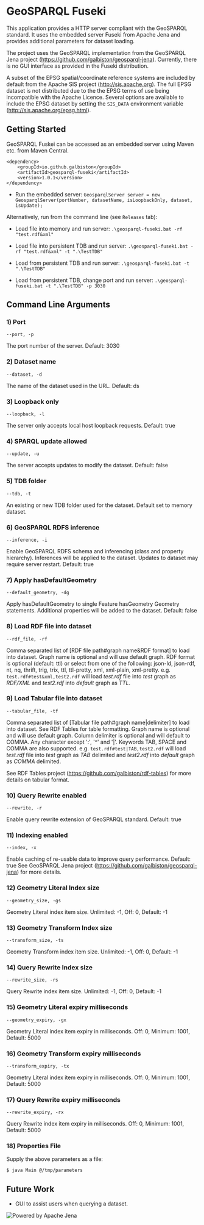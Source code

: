 # GeoSPARQL Fuseki

This application provides a HTTP server compliant with the GeoSPARQL standard.
It uses the embedded server Fuseki from Apache Jena and provides additional parameters for dataset loading.

The project uses the GeoSPARQL implementation from the GeoSPARQL Jena project (https://github.com/galbiston/geosparql-jena).
Currently, there is no GUI interface as provided in the Fuseki distribution.

A subset of the EPSG spatial/coordinate reference systems are included by default from the Apache SIS project (http://sis.apache.org).
The full EPSG dataset is not distributed due to the the EPSG terms of use being incompatible with the Apache Licence.
Several options are available to include the EPSG dataset by setting the `SIS_DATA` environment variable (http://sis.apache.org/epsg.html).

## Getting Started

GeoSPARQL Fuskei can be accessed as an embedded server using Maven etc. from Maven Central.

```
<dependency>
    <groupId>io.github.galbiston</groupId>
    <artifactId>geosparql-fuseki</artifactId>
    <version>1.0.1</version>
</dependency>
```

* Run the embedded server: `GeosparqlServer server = new GeosparqlServer(portNumber, datasetName, isLoopbackOnly, dataset, isUpdate);`

Alternatively, run from the command line (see `Releases` tab):

* Load file into memory and run server: `.\geosparql-fuseki.bat -rf "test.rdf&xml"`

* Load file into persistent TDB and run server: `.\geosparql-fuseki.bat -rf "test.rdf&xml" -t ".\TestTDB"`

* Load from persistent TDB and run server: `.\geosparql-fuseki.bat -t ".\TestTDB"`

* Load from persistent TDB, change port and run server: `.\geosparql-fuseki.bat -t ".\TestTDB" -p 3030`

## Command Line Arguments

### 1) Port
```
--port, -p
```

The port number of the server. Default: 3030

### 2) Dataset name
```
--dataset, -d
```

The name of the dataset used in the URL. Default: ds

### 3) Loopback only
```
--loopback, -l
```

The server only accepts local host loopback requests. Default: true

### 4) SPARQL update allowed
```
--update, -u
```

The server accepts updates to modify the dataset. Default: false

### 5) TDB folder
```
--tdb, -t
```

An existing or new TDB folder used for the dataset. Default set to memory dataset.

### 6) GeoSPARQL RDFS inference
```
--inference, -i
```

Enable GeoSPARQL RDFS schema and inferencing (class and property hierarchy). Inferences will be applied to the dataset. Updates to dataset may require server restart. Default: true

### 7) Apply hasDefaultGeometry
```
--default_geometry, -dg
```

Apply hasDefaultGeometry to single Feature hasGeometry Geometry statements. Additional properties will be added to the dataset. Default: false

### 8) Load RDF file into dataset
```
--rdf_file, -rf
```

Comma separated list of [RDF file path#graph name&RDF format] to load into dataset. Graph name is optional and will use default graph. RDF format is optional (default: ttl) or select from one of the following: json-ld, json-rdf, nt, nq, thrift, trig, trix, ttl, ttl-pretty, xml, xml-plain, xml-pretty.
e.g. `test.rdf#test&xml,test2.rdf` will load _test.rdf_ file into _test_ graph as _RDF/XML_ and _test2.rdf_ into _default_ graph as _TTL_.

### 9) Load Tabular file into dataset
```
--tabular_file, -tf
```

Comma separated list of [Tabular file path#graph name|delimiter] to load into dataset. See RDF Tables for table formatting. Graph name is optional and will use default graph. Column delimiter is optional and will default to COMMA. Any character except ':', '^' and '|'. Keywords TAB, SPACE and COMMA are also supported.
e.g. `test.rdf#test|TAB,test2.rdf` will load _test.rdf_ file into _test_ graph as _TAB_ delimited and _test2.rdf_ into _default_ graph as _COMMA_ delimited.

See RDF Tables project (https://github.com/galbiston/rdf-tables) for more details on tabular format.

### 10) Query Rewrite enabled
```
--rewrite, -r
```

Enable query rewrite extension of GeoSPARQL standard. Default: true

### 11) Indexing enabled
```
--index, -x
```

Enable caching of re-usable data to improve query performance. Default: true
See GeoSPARQL Jena project (https://github.com/galbiston/geosparql-jena) for more details.

### 12) Geometry Literal Index size
```
--geometry_size, -gs
```

Geometry Literal index item size. Unlimited: -1, Off: 0, Default: -1

### 13) Geometry Transform Index size
```
--transform_size, -ts
```

Geometry Transform index item size. Unlimited: -1, Off: 0, Default: -1

### 14) Query Rewrite Index size
```
--rewrite_size, -rs
```

Query Rewrite index item size. Unlimited: -1, Off: 0, Default: -1

### 15) Geometry Literal expiry milliseconds
```
--geometry_expiry, -gx
```

Geometry Literal index item expiry in milliseconds. Off: 0, Minimum: 1001, Default: 5000

### 16) Geometry Transform expiry milliseconds
```
--transform_expiry, -tx
```

Geometry Literal index item expiry in milliseconds. Off: 0, Minimum: 1001, Default: 5000

### 17) Query Rewrite expiry milliseconds
```
--rewrite_expiry, -rx
```

Query Rewrite index item expiry in milliseconds. Off: 0, Minimum: 1001, Default: 5000

### 18) Properties File
Supply the above parameters as a file:
```console
$ java Main @/tmp/parameters
```

## Future Work
* GUI to assist users when querying a dataset.

![Powered by Apache Jena](https://www.apache.org/logos/comdev-test/poweredby/jena.png "Powered by Apache Jena")